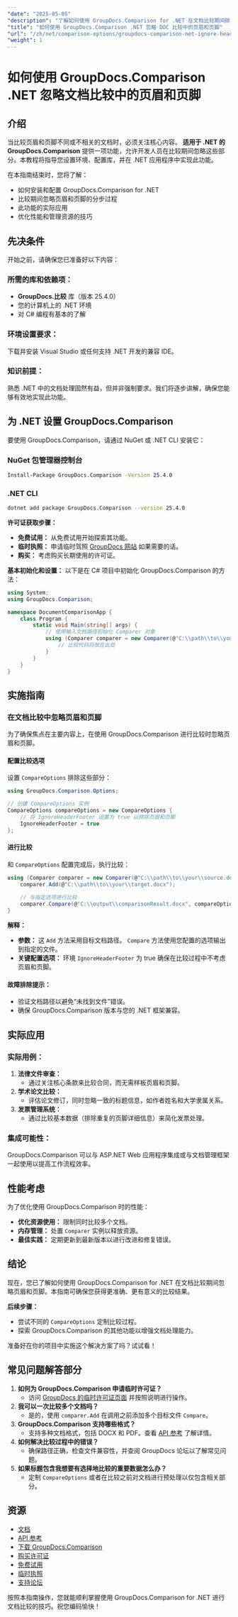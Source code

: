 ```yaml
---
"date": "2025-05-05"
"description": "了解如何使用 GroupDocs.Comparison for .NET 在文档比较期间排除页眉和页脚，以确保更有意义的内容分析。"
"title": "如何使用 GroupDocs.Comparison .NET 忽略 DOC 比较中的页眉和页脚"
"url": "/zh/net/comparison-options/groupdocs-comparison-net-ignore-headers-footers/"
"weight": 1
---
```


# 如何使用 GroupDocs.Comparison .NET 忽略文档比较中的页眉和页脚

## 介绍
当比较页眉和页脚不同或不相关的文档时，必须关注核心内容。 **适用于 .NET 的 GroupDocs.Comparison** 提供一项功能，允许开发人员在比较期间忽略这些部分。本教程将指导您设置环境、配置库，并在 .NET 应用程序中实现此功能。

在本指南结束时，您将了解：
- 如何安装和配置 GroupDocs.Comparison for .NET
- 比较期间忽略页眉和页脚的分步过程
- 此功能的实际应用
- 优化性能和管理资源的技巧

## 先决条件
开始之前，请确保您已准备好以下内容：

### 所需的库和依赖项：
- **GroupDocs.比较** 库（版本 25.4.0）
- 您的计算机上的 .NET 环境
- 对 C# 编程有基本的了解

### 环境设置要求：
下载并安装 Visual Studio 或任何支持 .NET 开发的兼容 IDE。

### 知识前提：
熟悉 .NET 中的文档处理固然有益，但并非强制要求。我们将逐步讲解，确保您能够有效地实现此功能。

## 为 .NET 设置 GroupDocs.Comparison
要使用 GroupDocs.Comparison，请通过 NuGet 或 .NET CLI 安装它：

### NuGet 包管理器控制台
```bash
Install-Package GroupDocs.Comparison -Version 25.4.0
```

### .NET CLI
```bash
dotnet add package GroupDocs.Comparison --version 25.4.0
```

**许可证获取步骤：**
- **免费试用：** 从免费试用开始探索其功能。
- **临时执照：** 申请临时驾照 [GroupDocs 网站](https://purchase.groupdocs.com/temporary-license/) 如果需要的话。
- **购买：** 考虑购买长期使用的许可证。

**基本初始化和设置：**
以下是在 C# 项目中初始化 GroupDocs.Comparison 的方法：
```csharp
using System;
using GroupDocs.Comparison;

namespace DocumentComparisonApp {
    class Program {
        static void Main(string[] args) {
            // 使用输入文档路径初始化 Comparer 对象
            using (Comparer comparer = new Comparer(@"C:\\path\\to\\your\\document.docx")) {
                // 比较代码将放在此处
            }
        }
    }
}
```

## 实施指南

### 在文档比较中忽略页眉和页脚
为了确保焦点在主要内容上，在使用 GroupDocs.Comparison 进行比较时忽略页眉和页脚。

#### 配置比较选项
设置 `CompareOptions` 排除这些部分：
```csharp
using GroupDocs.Comparison.Options;

// 创建 CompareOptions 实例
CompareOptions compareOptions = new CompareOptions {
    // 将 IgnoreHeaderFooter 设置为 true 以排除页眉和页脚
    IgnoreHeaderFooter = true
};
```

#### 进行比较
和 `CompareOptions` 配置完成后，执行比较：
```csharp
using (Comparer comparer = new Comparer(@"C:\\path\\to\\your\\source.docx")) {
    comparer.Add(@"C:\\path\\to\\your\\target.docx");
    
    // 与指定选项进行比较
    comparer.Compare(@"C:\\output\\comparisonResult.docx", compareOptions);
}
```
**解释：**
- **参数：** 这 `Add` 方法采用目标文档路径。 `Compare` 方法使用您配置的选项输出到指定的文件。
- **关键配置选项：** 环境 `IgnoreHeaderFooter` 为 true 确保在比较过程中不考虑页眉和页脚。

#### 故障排除提示：
- 验证文档路径以避免“未找到文件”错误。
- 确保 GroupDocs.Comparison 版本与您的 .NET 框架兼容。

## 实际应用
### 实际用例：
1. **法律文件审查：**
   - 通过关注核心条款来比较合同，而无需样板页眉和页脚。
2. **学术论文比较：**
   - 评估论文修订，同时忽略一致的标题信息，如作者姓名和大学隶属关系。
3. **发票管理系统：**
   - 通过比较基本数据（排除重复的页脚详细信息）来简化发票处理。

### 集成可能性：
GroupDocs.Comparison 可以与 ASP.NET Web 应用程序集成或与文档管理框架一起使用以提高工作流程效率。

## 性能考虑
为了优化使用 GroupDocs.Comparison 时的性能：
- **优化资源使用：** 限制同时比较多个文档。
- **内存管理：** 处置 `Comparer` 实例以释放资源。
- **最佳实践：** 定期更新到最新版本以进行改进和修复错误。

## 结论
现在，您已了解如何使用 GroupDocs.Comparison for .NET 在文档比较期间忽略页眉和页脚。本指南可确保您获得更准确、更有意义的比较结果。

**后续步骤：**
- 尝试不同的 `CompareOptions` 定制比较过程。
- 探索 GroupDocs.Comparison 的其他功能以增强文档处理能力。

准备好在你的项目中实施这个解决方案了吗？试试看！

## 常见问题解答部分
1. **如何为 GroupDocs.Comparison 申请临时许可证？**
   - 访问 [GroupDocs 的临时许可证页面](https://purchase.groupdocs.com/temporary-license/) 并按照说明进行操作。
2. **我可以一次比较多个文档吗？**
   - 是的，使用 `comparer.Add` 在调用之前添加多个目标文件 `Compare`。
3. **GroupDocs.Comparison 支持哪些格式？**
   - 支持多种文档格式，包括 DOCX 和 PDF。查看 [API 参考](https://reference.groupdocs.com/comparison/net/) 了解详情。
4. **如何解决比较过程中的错误？**
   - 确保路径正确，检查文件兼容性，并查阅 GroupDocs 论坛以了解常见问题。
5. **如果标题包含我想要有选择地比较的重要数据怎么办？**
   - 定制 `CompareOptions` 或者在比较之前对文档进行预处理以仅包含相关部分。

## 资源
- [文档](https://docs.groupdocs.com/comparison/net/)
- [API 参考](https://reference.groupdocs.com/comparison/net/)
- [下载 GroupDocs.Comparison](https://releases.groupdocs.com/comparison/net/)
- [购买许可证](https://purchase.groupdocs.com/buy)
- [免费试用](https://releases.groupdocs.com/comparison/net/)
- [临时执照](https://purchase.groupdocs.com/temporary-license/)
- [支持论坛](https://forum.groupdocs.com/c/comparison/)

按照本指南操作，您就能顺利掌握使用 GroupDocs.Comparison for .NET 进行文档比较的技巧。祝您编码愉快！